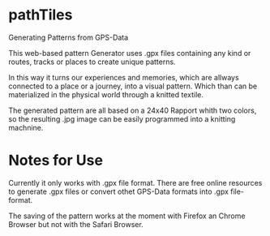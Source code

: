 # pathTiles

Generating Patterns from GPS-Data

This web-based pattern Generator uses .gpx files containing any kind or routes, tracks or places to create unique patterns.

In this way it turns our experiences and memories, which are allways connected to a place or a journey, into a visual pattern. Which than can be materialized in the physical world through a knitted textile.

The generated pattern are all based on a 24x40 Rapport whith two colors, so the resulting .jpg image can be easily programmed into a knitting machnine.

# Notes for Use

Currently it only works with .gpx file format.
There are free online resources to generate .gpx files or convert othet GPS-Data formats into .gpx file-format. 

The saving of the pattern works at the moment with Firefox an Chrome Browser but not with the Safari Browser.